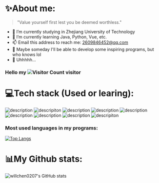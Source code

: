 # ✨About me:
> "Value yourself first lest you be deemed worthless."
 - 🔭 I’m currently studying in Zhejiang University of Technology
 - 🌱 I’m currently learning Java, Python, Vue, etc.
 - 📫 Email this address to reach me: 2609846452@qq.com
 - 🤪 Maybe someday I'll be able to develop some inspiring programs, but who knows lol
 - 🤔 Uhhhhh...
### Hello my  ![Visitor Count](https://profile-counter.glitch.me/willchen0207/count.svg)  visitor
# 💻Tech stack (Used or learing):
![description](https://img.shields.io/badge/HTML5-E34F26?style=for-the-badge&logo=html5&logoColor=white)
![descripiton](https://img.shields.io/badge/CSS3-1572B6?style=for-the-badge&logo=css3&logoColor=white)
![description](https://img.shields.io/badge/JavaScript-F7DF1E?style=for-the-badge&logo=javascript&logoColor=black)
![description](https://img.shields.io/badge/Java-ED8B00?style=for-the-badge&logo=java&logoColor=white)
![description](https://img.shields.io/badge/MySQL-00000F?style=for-the-badge&logo=mysql&logoColor=white)
![description](https://img.shields.io/badge/Vue.js-35495E?style=for-the-badge&logo=vue.js&logoColor=4FC08D)
![description](https://img.shields.io/badge/Spring-6DB33F?style=for-the-badge&logo=spring&logoColor=white)
![description](https://img.shields.io/badge/PHP-777BB4?style=for-the-badge&logo=php&logoColor=white)
![descripiton](https://img.shields.io/badge/Python-14354C?style=for-the-badge&logo=python&logoColor=white)
### Most used languages in my programs:
[![Top Langs](https://github-readme-stats.vercel.app/api/top-langs/?username=willchen0207)](https://github.com/willchen0207/github-readme-stats)
# 📊My Github stats:
![willchen0207's GitHub stats](https://github-readme-stats.vercel.app/api?username=willchen0207&show_icons=true&theme=tokyonight)
